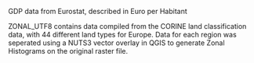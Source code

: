 GDP data from Eurostat, described in Euro per Habitant

ZONAL_UTF8 contains data compiled from the CORINE land classification data, with 44 different land types for Europe. Data for each region was seperated using a NUTS3 vector overlay in QGIS to generate Zonal Histograms on the original raster file.
